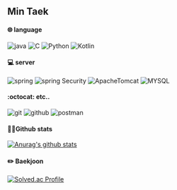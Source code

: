 ## Min Taek

#### :globe_with_meridians: language
![java](https://img.shields.io/badge/Java-3776AB?style=flat&logo=Java&logoColor=white)
![C](https://img.shields.io/badge/C-A8B9CC?style=flat&logo=c&logoColor=white)
![Python](https://img.shields.io/badge/Python-3776AB?style=flat&logo=Python&logoColor=white)
![Kotlin](https://img.shields.io/badge/Kotlin-7F52FF?style=flat&logo=Kotlin&logoColor=white)

#### 💻 server
![spring](https://img.shields.io/badge/Spring_Boot-6DB33F?style=flat&logo=SpringBoot&logoColor=white)
![spring Security](https://img.shields.io/badge/Spring_Security-6DB33F?style=flat&logo=SpringSecurity&logoColor=white)
![ApacheTomcat](https://img.shields.io/badge/Apache_Tomcat-F8DC75?style=flat&logo=ApacheTomcat&logoColor=white)
![MYSQL](https://img.shields.io/badge/MySQL-4479A1?style=flat&logo=MySQL&logoColor=white)

#### :octocat: etc..
![git](https://img.shields.io/badge/Git-F05032?style=flat&logo=Git&logoColor=white)
![github](https://img.shields.io/badge/GitHub-181717?style=flat&logo=GitHub&logoColor=white)
![postman](https://img.shields.io/badge/PostMan-FF6C37?style=flat&logo=Postman&logoColor=white)

#### 🏃‍♂Github stats
[![Anurag's github stats](https://github-readme-stats.vercel.app/api?username=mintaek22)](https://github.com/anuraghazra/github-readme-stats)



#### :pencil2: Baekjoon
[![Solved.ac Profile](http://mazassumnida.wtf/api/generate_badge?boj=viva99)](https://solved.ac/viva99)
